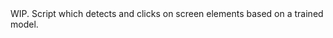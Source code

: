 
<div style="text-align: left"> WIP. Script which detects and clicks on screen elements based on a trained model. </div>
